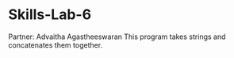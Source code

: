# Skills-Lab-6
Partner: Advaitha Agastheeswaran 
This program takes strings and concatenates them together.

